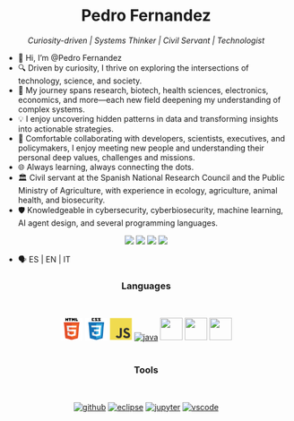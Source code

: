 
<h1 align="center">Pedro Fernandez</h1>

<p align="center">
  <em>Curiosity-driven | Systems Thinker | Civil Servant | Technologist</em>
</p>

- 👋 Hi, I’m @Pedro Fernandez
- 🔍 Driven by curiosity, I thrive on exploring the intersections of technology, science, and society.
- 🌱 My journey spans research, biotech, health sciences, electronics, economics, and more—each new field deepening my understanding of complex systems.
- 💡 I enjoy uncovering hidden patterns in data and transforming insights into actionable strategies.
- 🤝 Comfortable collaborating with developers, scientists, executives, and policymakers, I enjoy meeting new people and understanding their personal deep values, challenges and missions.
- 🌐 Always learning, always connecting the dots.
- 🏛️ Civil servant at the Spanish National Research Council and the Public Ministry of Agriculture, with experience in ecology, agriculture, animal health, and biosecurity.
- 🛡️ Knowledgeable in cybersecurity, cyberbiosecurity, machine learning, AI agent design, and several programming languages.

<p align="center">
  <img src="https://img.shields.io/badge/Role-Civil%20Servant-blue"/>
  <img src="https://img.shields.io/badge/Institutions-CSIC%20%7C%20Ministry%20of%20Agriculture-green"/>
  <img src="https://img.shields.io/badge/Fields-Ecology%2C%20Agriculture%2C%20Biosecurity-lightgrey"/>
  <img src="https://img.shields.io/badge/Expertise-Cybersecurity%2C%20AI%2C%20ML%2C%20Programming-orange"/>
</p>

- 🗣 ES | EN | IT

<h3 align="center"> Languages</h3>

</p>
<br />

<p align="center">
<a href="https://www.w3.org/html/" target="_blank"> <img src="https://raw.githubusercontent.com/devicons/devicon/master/icons/html5/html5-original-wordmark.svg" alt="html5" width="40" height="40"/></a>
<a href="https://www.w3schools.com/css/" target="_blank"> <img src="https://raw.githubusercontent.com/devicons/devicon/master/icons/css3/css3-original-wordmark.svg" alt="css3" width="40" height="40"/></a>
<a href="https://developer.mozilla.org/en-US/docs/Web/JavaScript" target="_blank"> <img src="https://raw.githubusercontent.com/devicons/devicon/master/icons/javascript/javascript-original.svg" alt="javascript" width="40" height="40"/></a>
<a href="https://www.java.com/es/" target="_blank"> <img src="https://icons.iconarchive.com/icons/alecive/flatwoken/256/Apps-Java-icon.png" alt="java" width="40" height="40"/></a>
<a href="https://www.python.org/" target="_blank"> <img src="https://upload.wikimedia.org/wikipedia/commons/thumb/c/c3/Python-logo-notext.svg/100px-Python-logo-notext.svg.png" width="40" height="40"/></a>
<a href="https://www.r-project.org/" target="_blank"> <img src="https://www.r-project.org/Rlogo.png" width="40" height="40"/></a>
<a href="https://www.rust-lang.org/" target="_blank"> <img src="https://www.rust-lang.org/static/images/rust-logo-blk.svg" width="40" height="40"/></a>
<br />
  <br />
  <h3 align="center"> Tools</h3>
</p>
<br />
<p align="center">
<a href="https://github.com/" target="_blank"> <img src="https://pngimg.com/uploads/github/github_PNG80.png" alt="github" width="40" height="40"/></a>
<a href="https://www.eclipse.org/" target="_blank"> <img src="https://icons.iconarchive.com/icons/dakirby309/simply-styled/256/Eclipse-icon.png" alt="eclipse" width="40" height="40"/></a>
<a href="" target="_blank"> <img src="https://upload.wikimedia.org/wikipedia/commons/thumb/3/38/Jupyter_logo.svg/245px-Jupyter_logo.svg.png" alt="jupyter" width="40" height="40"/></a>
<a href="" target="_blank"> <img src="https://code.visualstudio.com/assets/images/code-stable.png" alt="vscode" width="40" height="40"/></a>

<br />

<!---
PedroLander/PedroLander is a ✨ special ✨ repository because its `README.md` (this file) appears on your GitHub profile.
You can click the Preview link to take a look at your changes.
--->
